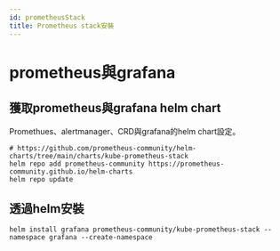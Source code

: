 ```yaml
---
id: prometheusStack
title: Prometheus stack安裝
---
```


# prometheus與grafana
## 獲取prometheus與grafana helm chart
Promethues、alertmanager、CRD與grafana的helm chart設定。

```
# https://github.com/prometheus-community/helm-charts/tree/main/charts/kube-prometheus-stack
helm repo add prometheus-community https://prometheus-community.github.io/helm-charts
helm repo update
```
## 透過helm安裝 
```
helm install grafana prometheus-community/kube-prometheus-stack --namespace grafana --create-namespace
```
